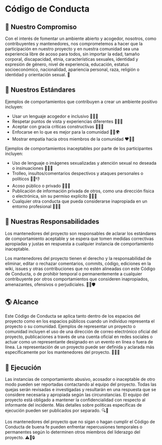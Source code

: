 # Código de Conducta

## 🤝 Nuestro Compromiso

Con el interés de fomentar un ambiente abierto y acogedor, nosotros, como contribuyentes y mantenedores, nos comprometemos a hacer que la participación en nuestro proyecto y en nuestra comunidad sea una experiencia libre de acoso para todos, sin importar la edad, tamaño corporal, discapacidad, etnia, características sexuales, identidad y expresión de género, nivel de experiencia, educación, estatus socioeconómico, nacionalidad, apariencia personal, raza, religión o identidad y orientación sexual. 💬

## 📜 Nuestros Estándares

Ejemplos de comportamientos que contribuyen a crear un ambiente positivo incluyen:

* Usar un lenguaje acogedor e inclusivo 💬🤝🌈
* Respetar puntos de vista y experiencias diferentes 💭🤔👀
* Aceptar con gracia críticas constructivas 💬🙏💡
* Enfocarse en lo que es mejor para la comunidad 🤝👥🌍
* Mostrar empatía hacia otros miembros de la comunidad ❤️👥🤝

Ejemplos de comportamientos inaceptables por parte de los participantes incluyen:

* Uso de lenguaje o imágenes sexualizadas y atención sexual no deseada o insinuaciones 🚫🔞🚫
* Trolleo, insultos/comentarios despectivos y ataques personales o políticos 🚫🤬👎
* Acoso público o privado 🚫🤐❌
* Publicación de información privada de otros, como una dirección física o electrónica, sin su permiso explícito 🚫👤📩
* Cualquier otra conducta que pueda considerarse inapropiada en un entorno profesional 🚫🤔💼

## 🌟 Nuestras Responsabilidades

Los mantenedores del proyecto son responsables de aclarar los estándares de comportamiento aceptable y se espera que tomen medidas correctivas apropiadas y justas en respuesta a cualquier instancia de comportamiento inaceptable.

Los mantenedores del proyecto tienen el derecho y la responsabilidad de eliminar, editar o rechazar comentarios, commits, código, ediciones en la wiki, issues y otras contribuciones que no estén alineadas con este Código de Conducta, o de prohibir temporal o permanentemente a cualquier contribuyente por otros comportamientos que consideren inapropiados, amenazantes, ofensivos o perjudiciales. 🚫❌🛡️

## 🌎 Alcance

Este Código de Conducta se aplica tanto dentro de los espacios del proyecto como en los espacios públicos cuando un individuo representa el proyecto o su comunidad. Ejemplos de representar un proyecto o comunidad incluyen el uso de una dirección de correo electrónico oficial del proyecto, publicaciones a través de una cuenta oficial en redes sociales o actuar como un representante designado en un evento en línea o fuera de línea. La representación de un proyecto puede ser definida y aclarada más específicamente por los mantenedores del proyecto. 📧📱🤝

## 🚨 Ejecución

Las instancias de comportamiento abusivo, acosador o inaceptable de otro modo pueden ser reportadas contactando al equipo del proyecto. Todas las quejas serán revisadas e investigadas y resultarán en una respuesta que se considere necesaria y apropiada según las circunstancias. El equipo del proyecto está obligado a mantener la confidencialidad con respecto al informante del incidente. Más detalles sobre políticas específicas de ejecución pueden ser publicados por separado. 🔍🚨

Los mantenedores del proyecto que no sigan o hagan cumplir el Código de Conducta de buena fe pueden enfrentar repercusiones temporales o permanentes según lo determinen otros miembros del liderazgo del proyecto. ⚠️👀🔒
